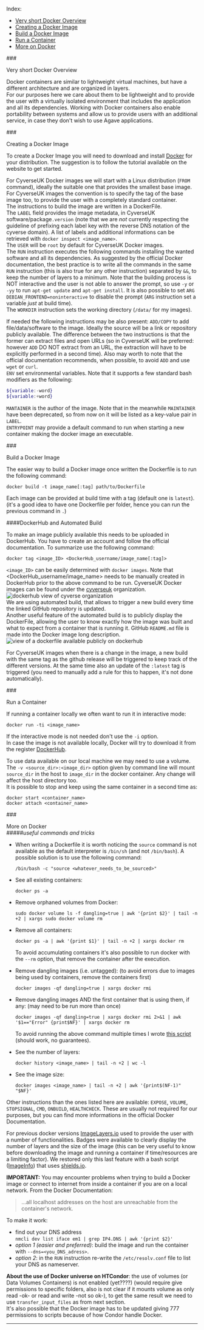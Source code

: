 Index:
* <a href="#overview">Very short Docker Overview</a>
* <a href="#creating_image">Creating a Docker Image</a>
* <a href="#build_image">Build a Docker Image</a>
* <a href="#run">Run a Container</a>
* <a href="#more">More on Docker</a>

###<div id="overview">Very short Docker Overview</div>  

Docker containers are similar to lightweight virtual machines, but have a different architecture and are organized in layers.  
For our purposes here we care about them to be lightweight and to provide the user with a virtually isolated environment that includes the application and all its dependencies. Working with Docker containers also enable portability between systems and allow us to provide users with an additional service, in case they don't wish to use Agave applications.  

###<div id="creating_image">Creating a Docker Image</div>

To create a Docker Image you will need to download and install <a href=https://www.docker.com/products/overview>Docker</a> for your distribution.
The suggestion is to follow the tutorial available on the website to get started.

For CyverseUK Docker images we will start with a Linux distribution (`FROM` command), ideally the suitable one that provides the smallest base image. For CyverseUK images the convention is to specify the tag of the base image too, to provide the user with a completely standard container.  
The instructions to build the image are written in a DockerFile.  
The `LABEL` field provides the image metadata, in CyverseUK software/package`.version` (note that we are *not* currently respecting the guideline of prefixing each label key with the reverse DNS notation of the cyverse domain). A list of labels and additional informations can be retrieved with ```docker inspect <image_name>```.  
The `USER` will be `root` by default for CyverseUK Docker images.  
The `RUN` instruction executes the following commands installing the wanted software and all its dependencies. As suggested by the official Docker documentation, the best practice is to write all the commands in the same `RUN` instruction (this is also true for any other instruction) separated by `&&`, to keep the number of layers to a minimum. Note that the building process is NOT interactive and the user is not able to answer the prompt, so use `-y` or `-yy` to run `apt-get update` and `apt-get install`. It is also possible to set `ARG DEBIAN_FRONTEND=noninteractive` to disable the prompt (`ARG` instruction set a variable _just_ at build time).  
The `WORKDIR` instruction sets the working directory (`/data/` for my images).

If needed the following instructions may be also present:
`ADD/COPY` to add file/data/software to the image. Ideally the source will be a link or repository publicly available. The difference between the two instructions is that the former can extract files and open URLs (so in CyverseUK will be preferred: however `ADD` DO NOT extract from an URL, the extraction will have to be explicitly performed in a second time). Also may worth to note that the official documentation recommends, when possible, to avoid `ADD` and use `wget` or `curl`.   
`ENV` set environmental variables. Note that it supports a few standard bash modifiers as the following:  
```bash
${variable:-word}
${variable:+word}
```  
`MANTAINER` is the author of the image. Note that in the meanwhile `MAINTAINER` have been deprecated, so from now on it will be listed as a key-value pair in `LABEL`.  
`ENTRYPOINT` may provide a default command to run when starting a new container making the docker image an executable.

###<div id="build_image">Build a Docker Image</div>

The easier way to build a Docker image once written the Dockerfile is to run the following command:
```
docker build -t image_name[:tag] path/to/Dockerfile
```
Each image can be provided at build time with a tag (default one is `latest`). (it's a good idea to have one Dockerfile per folder, hence you can run the previous command in ```.```)

####DockerHub and Automated Build

To make an image publicly available this needs to be uploaded in DockerHub. You have to create an account and follow the official documentation. To summarize use the following command:  
```
docker tag <image_ID> <DockerHub_username/image_name[:tag]>
```  
`<image_ID>` can be easily determined with `docker images`. Note that <DockerHub_username/image_name> needs to be manually created in DockerHub prior to the above command to be run.
CyverseUK Docker images can be found under the <a href=https://hub.docker.com/u/cyverseuk/>cyverseuk</a> organization.  
![dockerhub view of cyverse organization](https://raw.githubusercontent.com/cyverseuk/Documentation/master/media/dockerhub_view.png)  
We are using automated build, that allows to trigger a new build every time the linked GitHub repository is updated.  
Another useful feature of the automated build is to publicly display the DockerFile, allowing the user to know exactly how the image was built and what to expect from a container that is running it. GitHub `README.md` file is made into the Docker image long description.  
![view of a dockerfile available publicly on dockerhub](https://github.com/cyverseuk/Documentation/blob/master/media/dockerfile_ex.png?raw=true)  

For CyverseUK images when there is a change in the image, a new build with the same tag as the github release will be triggered to keep track of the different versions. At the same time also an update of the `:latest` tag is triggered (you need to manually add a rule for this to happen, it's not done automatically).

###<div id="run">Run a Container</div>

If running a container locally we often want to run it in interactive mode:  
```
docker run -ti <image_name>
```   
If the interactive mode is not needed don't use the `-i` option.  
In case the image is not available locally, Docker will try to download it from the register <a href=https://hub.docker.com/>DockerHub</a>.

To use data available on our local machine we may need to use a volume. The `-v <source_dir>:<image_dir>` option given by command line will mount `source_dir` in the host to `image_dir` in the docker container. Any change will affect the host directory too.  
It is possible to stop and keep using the same container in a second time as:  
```
docker start <container_name>
docker attach <container_name>
```

###<div id="more">More on Docker</div>
#####_useful commands and tricks_

* When writing a Dockerfile it is worth noticing the `source` command is not available as the default interpreter is `/bin/sh` (and not `/bin/bash`). A possible solution is to use the following command:  
  ```
  /bin/bash -c "source <whatever_needs_to_be_sourced>"
  ```

* See all existing containers:  
  ```
  docker ps -a
  ```   
* Remove orphaned volumes from Docker:  
  ```
  sudo docker volume ls -f dangling=true | awk '{print $2}' | tail -n +2 | xargs sudo docker volume rm
  ```  
* Remove all containers:  
  ```
  docker ps -a | awk '{print $1}' | tail -n +2 | xargs docker rm
  ```  
  To avoid accumulating containers it's also possible to run docker with the `--rm` option, that remove the container after the execution.  
* Remove dangling images (i.e. untagged): (to avoid errors due to images being used by containers, remove the containers first)  
  ```
  docker images -qf dangling=true | xargs docker rmi
  ```   
* Remove dangling images AND the first container that is using them, if any: (may need to be run more than once)  
  ```
  docker images -qf dangling=true | xargs docker rmi 2>&1 | awk '$1=="Error" {print$NF}' | xargs docker rm
  ```  
  To avoid running the above command multiple times I wrote <a href=https://raw.githubusercontent.com/aliceminotto/EarlhamInstitute_scripts/master/rmi_docker.sh>this script</a> (should work, no guarantees).   
* See the number of layers:  
  ```
  docker history <image_name> | tail -n +2 | wc -l
  ```  
* See the image size:  
  ```
  docker images <image_name> | tail -n +2 | awk '{print$(NF-1)" "$NF}'
  ```  

Other instructions than the ones listed here are available: `EXPOSE`, `VOLUME`, `STOPSIGNAL`, `CMD`, `ONBUILD`, `HEALTHCHECK`. These are usually not required for our purposes, but you can find more informations in the official Docker Documentation.

For previous docker versions <a href=https://imagelayers.io/>ImageLayers.io</a> used to provide the user with a number of functionalities. Badges were available to clearly display the number of layers and the size of the image (this can be very useful to know before downloading the image and running a container if time/resources are a limiting factor). We restored only this last feature with a bash script (<a href=https://github.com/aliceminotto/ImageInfo>ImageInfo</a>) that uses <a href=http://shields.io/>shields.io</a>.  

**IMPORTANT:** You may encounter problems when trying to build a Docker image or connect to internet from inside a container if you are on a local network. From the Docker Documentation:  
>...all localhost addresses on the host are unreachable from the container's network.  

To make it work:
* find out your DNS address  
  `nmcli dev list iface em1 | grep IP4.DNS | awk '{print $2}'`  
* *option 1 (easier and preferred)*: build the image and run the container with `--dns=<you_DNS_adress>`.  
* *option 2*: in the `RUN` instruction re-write the `/etc/resolv.conf` file to list your DNS as nameserver.  

**About the use of Docker universe on HTCondor**: the use of volumes (or Data Volumes Containers) is not enabled (yet????) (would require give permissions to specific folders, also is not clear if it mounts volume as only read -ok- or read and write -not so ok-), to get the same result we need to use `transfer_input_files` as from next section.  
It's also possible that the Docker image has to be updated giving 777 permissions to scripts because of how Condor handle Docker. 

<hr>
